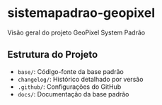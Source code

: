 # sistemapadrao-geopixel

Visão geral do projeto GeoPixel System Padrão

## Estrutura do Projeto
- `base/`: Código-fonte da base padrão
- `changelog/`: Histórico detalhado por versão
- `.github/`: Configurações do GitHub
- `docs/`: Documentação da base padrão
